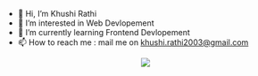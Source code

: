 - 👋 Hi, I’m Khushi Rathi
- 👀 I’m interested in Web Devlopement
- 🌱 I’m currently learning Frontend Devlopement
- 📫 How to reach me : mail me on khushi.rathi2003@gmail.com
<p align="center">
<img src="https://apple-music-readme-lkdh.vercel.app/?">
</p>
<!---
krathi2k3/krathi2k3 is a ✨ special ✨ repository because its `README.md` (this file) appears on your GitHub profile.
You can click the Preview link to take a look at your changes.
--->
